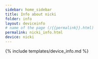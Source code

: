 ```yaml
---
sidebar: home_sidebar
title: Info about nicki
folder: info
layout: deviceinfo
# name of the page (/{{permalink}}.html)
permalink: nicki_info.html
device: nicki
---
```

{% include templates/device_info.md %}
